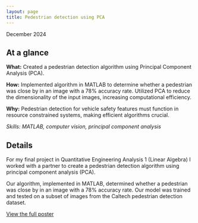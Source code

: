 ```yaml
---
layout: page
title: Pedestrian detection using PCA
---
```

December 2024

## At a glance
**What:** Created a pedestrian detection algorithm using Principal Component Analysis (PCA).

**How:** Implemented algorithm in MATLAB to determine whether a pedestrian was close by in an image with a 78% accuracy rate. Utilized PCA to reduce the dimensionality of the input images, increasing computational efficiency.

**Why:** Pedestrian detection for vehicle safety features must function in resource constrained systems, making efficient algorithms crucial.

*Skills: MATLAB, computer vision, principal component analysis*

## Details
For my final project in Quantitative Engineering Analysis 1 (Linear Algebra) I worked with a partner to create a pedestrian detection algorithm using principal component analysis (PCA).

Our algorithm, implemented in MATLAB, determined whether a pedestrian was close by in an image with a 78% accuracy rate. Our model was trained and tested on a subset of images from the Caltech pedestrian detection dataset.

<p><a href="{{site.url}}/pdfs/pedestrian_detection_poster.pdf" target="_blank">View the full poster</a></p>